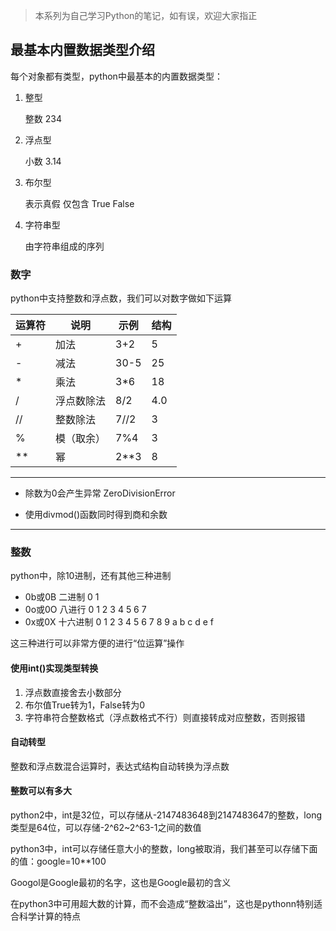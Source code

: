 > 本系列为自己学习Python的笔记，如有误，欢迎大家指正

## 最基本内置数据类型介绍

每个对象都有类型，python中最基本的内置数据类型：

1. 整型

   整数  234 

2. 浮点型

   小数  3.14

3. 布尔型

   表示真假 仅包含 True False

4. 字符串型

   由字符串组成的序列

### 数字

python中支持整数和浮点数，我们可以对数字做如下运算

| 运算符 | 说明       | 示例 | 结构 |
| ------ | ---------- | ---- | ---- |
| +      | 加法       | 3+2  | 5    |
| -      | 减法       | 30-5 | 25   |
| *      | 乘法       | 3*6  | 18   |
| /      | 浮点数除法 | 8/2  | 4.0  |
| //     | 整数除法   | 7//2 | 3    |
| %      | 模（取余） | 7%4  | 3    |
| **     | 幂         | 2**3 | 8    |

-----

- 除数为0会产生异常 ZeroDivisionError

- 使用divmod()函数同时得到商和余数

--------

### 整数

python中，除10进制，还有其他三种进制

- 0b或0B 二进制 0 1
- 0o或0O 八进行 0 1 2 3 4 5 6 7
- 0x或0X 十六进制 0 1 2 3 4 5 6 7 8 9 a b c d e f

这三种进行可以非常方便的进行“位运算”操作

#### 使用int()实现类型转换

1. 浮点数直接舍去小数部分
2. 布尔值True转为1，False转为0
3. 字符串符合整数格式（浮点数格式不行）则直接转成对应整数，否则报错

#### 自动转型

整数和浮点数混合运算时，表达式结构自动转换为浮点数

#### 整数可以有多大

python2中，int是32位，可以存储从-2147483648到2147483647的整数，long类型是64位，可以存储-2^62~2^63-1之间的数值

python3中，int可以存储任意大小的整数，long被取消，我们甚至可以存储下面的值：google=10**100

Googol是Google最初的名字，这也是Google最初的含义

在python3中可用超大数的计算，而不会造成“整数溢出”，这也是pythonn特别适合科学计算的特点
